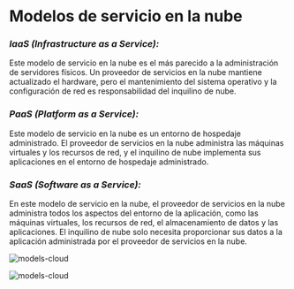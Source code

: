 # Modelos de servicio en la nube

### _IaaS (Infrastructure as a Service):_
Este modelo de servicio en la nube es el más parecido a la administración de servidores físicos. Un proveedor de servicios en la nube mantiene actualizado el hardware, pero el mantenimiento del sistema operativo y la configuración de red es responsabilidad del inquilino de nube.

### _PaaS (Platform as a Service):_
Este modelo de servicio en la nube es un entorno de hospedaje administrado. El proveedor de servicios en la nube administra las máquinas virtuales y los recursos de red, y el inquilino de nube implementa sus aplicaciones en el entorno de hospedaje administrado.

### _SaaS (Software as a Service):_
En este modelo de servicio en la nube, el proveedor de servicios en la nube administra todos los aspectos del entorno de la aplicación, como las máquinas virtuales, los recursos de red, el almacenamiento de datos y las aplicaciones. El inquilino de nube solo necesita proporcionar sus datos a la aplicación administrada por el proveedor de servicios en la nube. 

![models-cloud](https://docs.microsoft.com/es-mx/learn/azure-fundamentals/intro-to-azure-fundamentals/media/iaas-paas-saas.png)

![models-cloud](https://docs.microsoft.com/es-mx/learn/azure-fundamentals/intro-to-azure-fundamentals/media/shared-responsibility.png)